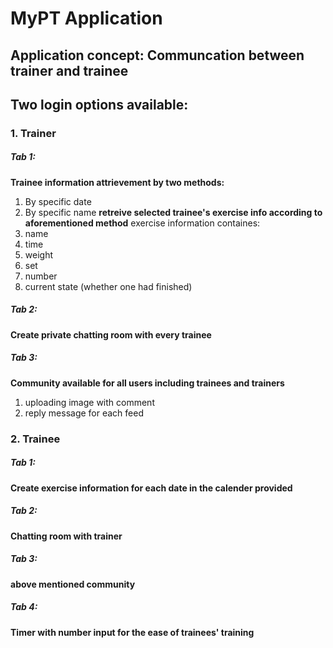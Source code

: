 # MyPT Application

## Application concept: Communcation between trainer and trainee

## Two login options available:

### 1. Trainer

##### Tab 1:

**Trainee information attrievement by two methods:**
1. By specific date
2. By specific name
**retreive selected trainee's exercise info according to aforementioned method**
exercise information containes:
1. name
2. time
3. weight
4. set
5. number
6. current state (whether one had finished)

##### Tab 2:

**Create private chatting room with every trainee**

##### Tab 3: 

**Community available for all users including trainees and trainers**
1. uploading image with comment
2. reply message for each feed

### 2. Trainee

##### Tab 1:

**Create exercise information for each date in the calender provided**

##### Tab 2: 

**Chatting room with trainer**

##### Tab 3: 

**above mentioned community**

##### Tab 4:

**Timer with number input for the ease of trainees' training**
